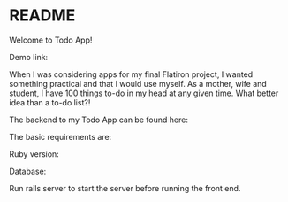 # README

Welcome to Todo App!

Demo link: 

When I was considering apps for my final Flatiron project, I wanted something practical and that I would use myself. As a mother, wife and student, I have 100 things to-do in my head at any given time. What better idea than a to-do list?!

The backend to my Todo App can be found here:

The basic requirements are:

Ruby version:

Database:

Run rails server to start the server before running the front end.


